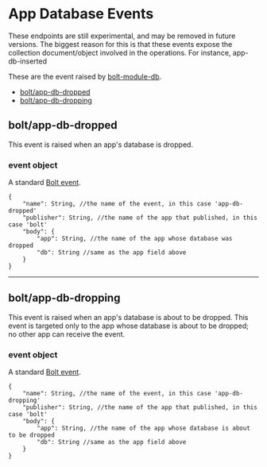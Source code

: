 # App Database Events

These endpoints are still experimental, and may be removed in future versions. The biggest reason for this is that these events expose the collection document/object involved in the operations. For instance, app-db-inserted

These are the event raised by [bolt-module-db](/bolt-module-db.md).

* [bolt/app-db-dropped](#boltapp-db-dropped)
* [bolt/app-db-dropping](#boltapp-db-dropping)

## bolt/app-db-dropped

This event is raised when an app's database is dropped.

### event object

A standard [Bolt event](/bolt-event.md).

```
{
    "name": String, //the name of the event, in this case 'app-db-dropped'
    "publisher": String, //the name of the app that published, in this case 'bolt'
    "body": {
        "app": String, //the name of the app whose database was dropped
        "db": String //same as the app field above
    }
}
```

---

## bolt/app-db-dropping

This event is raised when an app's database is about to be dropped. This event is targeted only to the app whose database is about to be dropped; no other app can receive the event.

### event object

A standard [Bolt event](/bolt-event.md).

```
{
    "name": String, //the name of the event, in this case 'app-db-dropping'
    "publisher": String, //the name of the app that published, in this case 'bolt'
    "body": {
        "app": String, //the name of the app whose database is about to be dropped
        "db": String //same as the app field above
    }
}
```



